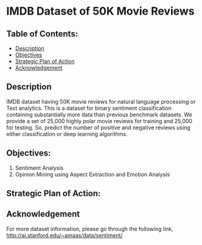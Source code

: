 # IMDB Dataset of 50K Movie Reviews

## Table of Contents:
- [Description](#description)
- [Objectives](#objectives)
- [Strategic Plan of Action](#strategic-plan-of-action)
- [Acknowledgement](#acknowledgement)

## Description
IMDB dataset having 50K movie reviews for natural language processing or Text analytics.
This is a dataset for binary sentiment classification containing substantially more data than previous benchmark datasets. We provide a set of 25,000 highly polar movie reviews for training and 25,000 for testing. So, predict the number of positive and negative reviews using either classification or deep learning algorithms.


## Objectives:
1) Sentiment Analysis
2) Opinion Mining using Aspect Extraction and Emotion Analysis

## Strategic Plan of Action:



## Acknowledgement
For more dataset information, please go through the following link,
http://ai.stanford.edu/~amaas/data/sentiment/






